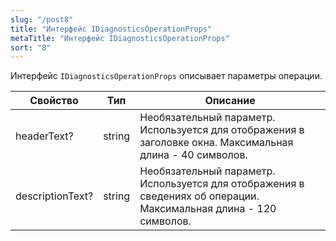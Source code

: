 ```yaml
---
slug: "/post8"
title: "Интерфейс IDiagnosticsOperationProps"
metaTitle: "Интерфейс IDiagnosticsOperationProps"
sort: "8"
---
```



Интерфейс `IDiagnosticsOperationProps` описывает параметры операции.

| Свойство | Тип | Описание |
| --- | --- | --- |
| headerText? | string | Необязательный параметр. Используется для отображения в заголовке окна. Максимальная длина - 40 символов. |
| descriptionText? | string | Необязательный параметр. Используется для отображения в сведениях об операции. Максимальная длина - 120 символов. |
